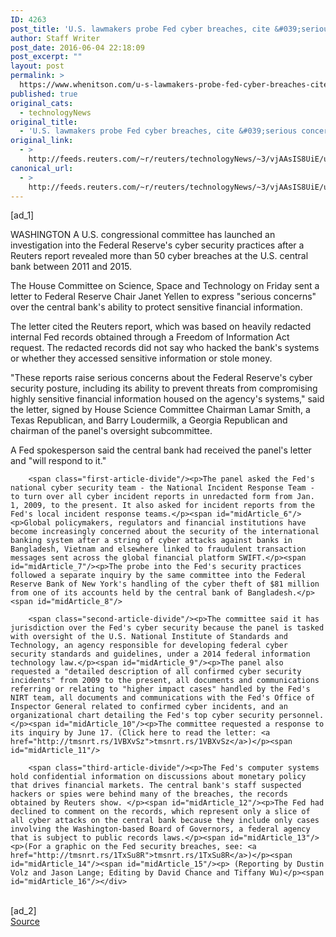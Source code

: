 ```yaml
---
ID: 4263
post_title: 'U.S. lawmakers probe Fed cyber breaches, cite &#039;serious concerns&#039;'
author: Staff Writer
post_date: 2016-06-04 22:18:09
post_excerpt: ""
layout: post
permalink: >
  https://www.whenitson.com/u-s-lawmakers-probe-fed-cyber-breaches-cite-serious-concerns/
published: true
original_cats:
  - technologyNews
original_title:
  - 'U.S. lawmakers probe Fed cyber breaches, cite &#039;serious concerns&#039;'
original_link:
  - >
    http://feeds.reuters.com/~r/reuters/technologyNews/~3/vjAAsIS8UiE/us-usa-fed-cyber-exclusive-idUSKCN0YP281
canonical_url:
  - >
    http://feeds.reuters.com/~r/reuters/technologyNews/~3/vjAAsIS8UiE/us-usa-fed-cyber-exclusive-idUSKCN0YP281
---
```

 [ad_1]
<br><div id="articleText">
<span id="midArticle_start"/>

<span id="midArticle_0"/><span class="focusParagraph" readability="4"><p><span class="articleLocation">WASHINGTON</span> A U.S. congressional committee has launched an investigation into the Federal Reserve's cyber security practices after a Reuters report revealed more than 50 cyber breaches at the U.S. central bank between 2011 and 2015.</p></span><span id="midArticle_1"/><p>The House Committee on Science, Space and Technology on Friday sent a letter to Federal Reserve Chair Janet Yellen to express "serious concerns" over the central bank's ability to protect sensitive financial information.</p><span id="midArticle_2"/><p>The letter cited the Reuters report, which was based on heavily redacted internal Fed records obtained through a Freedom of Information Act request. The redacted records did not say who hacked the bank's systems or whether they accessed sensitive information or stole money.</p><span id="midArticle_3"/><p>"These reports raise serious concerns about the Federal Reserve's cyber security posture, including its ability to prevent threats from compromising highly sensitive financial information housed on the agency's systems," said the letter, signed by House Science Committee Chairman Lamar Smith, a Texas Republican, and Barry Loudermilk, a Georgia Republican and chairman of the panel's oversight subcommittee.</p><span id="midArticle_4"/><p>A Fed spokesperson said the central bank had received the panel's letter and "will respond to it."</p><span id="midArticle_5"/>
        
        <span class="first-article-divide"/><p>The panel asked the Fed's national cyber security team - the National Incident Response Team - to turn over all cyber incident reports in unredacted form from Jan. 1, 2009, to the present. It also asked for incident reports from the Fed's local incident response teams.</p><span id="midArticle_6"/><p>Global policymakers, regulators and financial institutions have become increasingly concerned about the security of the international banking system after a string of cyber attacks against banks in Bangladesh, Vietnam and elsewhere linked to fraudulent transaction messages sent across the global financial platform SWIFT.</p><span id="midArticle_7"/><p>The probe into the Fed's security practices followed a separate inquiry by the same committee into the Federal Reserve Bank of New York's handling of the cyber theft of $81 million from one of its accounts held by the central bank of Bangladesh.</p><span id="midArticle_8"/>
        
        <span class="second-article-divide"/><p>The committee said it has jurisdiction over the Fed's cyber security because the panel is tasked with oversight of the U.S. National Institute of Standards and Technology, an agency responsible for developing federal cyber security standards and guidelines, under a 2014 federal information technology law.</p><span id="midArticle_9"/><p>The panel also requested a "detailed description of all confirmed cyber security incidents" from 2009 to the present, all documents and communications referring or relating to "higher impact cases" handled by the Fed's NIRT team, all documents and communications with the Fed's Office of Inspector General related to confirmed cyber incidents, and an organizational chart detailing the Fed's top cyber security personnel.</p><span id="midArticle_10"/><p>The committee requested a response to its inquiry by June 17. (Click here to read the letter: <a href="http://tmsnrt.rs/1VBXvSz">tmsnrt.rs/1VBXvSz</a>)</p><span id="midArticle_11"/>
        
        <span class="third-article-divide"/><p>The Fed's computer systems hold confidential information on discussions about monetary policy that drives financial markets. The central bank's staff suspected hackers or spies were behind many of the breaches, the records obtained by Reuters show. </p><span id="midArticle_12"/><p>The Fed had declined to comment on the records, which represent only a slice of all cyber attacks on the central bank because they include only cases involving the Washington-based Board of Governors, a federal agency that is subject to public records laws.</p><span id="midArticle_13"/><p>(For a graphic on the Fed security breaches, see: <a href="http://tmsnrt.rs/1TxSu8R">tmsnrt.rs/1TxSu8R</a>)</p><span id="midArticle_14"/><span id="midArticle_15"/><p> (Reporting by Dustin Volz and Jason Lange; Editing by David Chance and Tiffany Wu)</p><span id="midArticle_16"/></div>
<br>[ad_2]
<br><a href="http://feeds.reuters.com/~r/reuters/technologyNews/~3/vjAAsIS8UiE/us-usa-fed-cyber-exclusive-idUSKCN0YP281">Source </a>